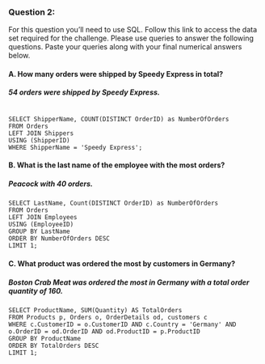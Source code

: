 ### Question 2: 
For this question you’ll need to use SQL. Follow this link to access the data set required for the challenge. Please use queries to answer the following questions. Paste your queries along with your final numerical answers below.

#### A. How many orders were shipped by Speedy Express in total?
##### 54 orders were shipped by Speedy Express.

```{sql1, echo = TRUE}

SELECT ShipperName, COUNT(DISTINCT OrderID) as NumberOfOrders
FROM Orders
LEFT JOIN Shippers
USING (ShipperID)
WHERE ShipperName = 'Speedy Express';

```

#### B. What is the last name of the employee with the most orders?

##### Peacock with 40 orders.
```{sql2, echo = TRUE}
SELECT LastName, Count(DISTINCT OrderID) as NumberOfOrders
FROM Orders
LEFT JOIN Employees
USING (EmployeeID)
GROUP BY LastName
ORDER BY NumberOfOrders DESC
LIMIT 1;
```

#### C. What product was ordered the most by customers in Germany?
##### Boston Crab Meat was ordered the most in Germany with a total order quantity of 160.
```{sql3, eval = FALSE, echo = TRUE}
SELECT ProductName, SUM(Quantity) AS TotalOrders 
FROM Products p, Orders o, OrderDetails od, customers c
WHERE c.CustomerID = o.CustomerID AND c.Country = 'Germany' AND o.OrderID = od.OrderID AND od.ProductID = p.ProductID
GROUP BY ProductName
ORDER BY TotalOrders DESC
LIMIT 1;
```
